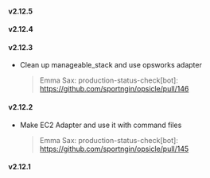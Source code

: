 #### v2.12.5
#### v2.12.4
#### v2.12.3
* Clean up manageable_stack and use opsworks adapter

  > Emma Sax: production-status-check[bot]: https://github.com/sportngin/opsicle/pull/146

#### v2.12.2
* Make EC2 Adapter and use it with command files

  > Emma Sax: production-status-check[bot]: https://github.com/sportngin/opsicle/pull/145

#### v2.12.1
